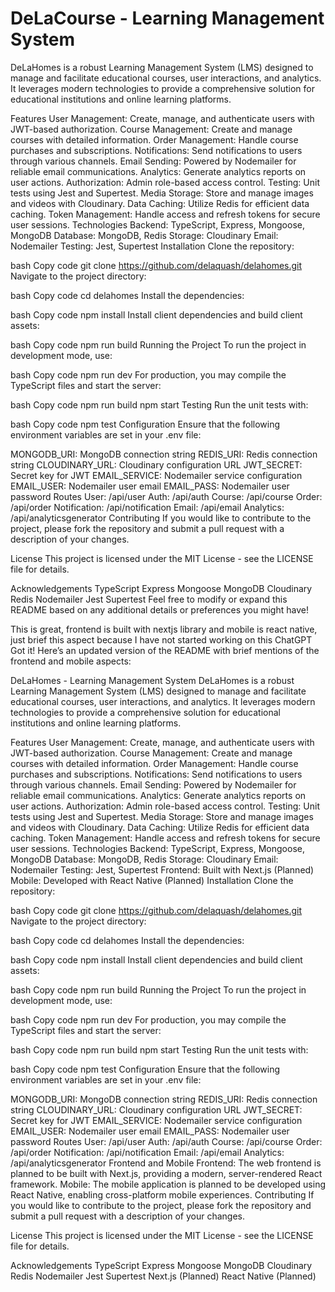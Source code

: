 # DeLaCourse - Learning Management System

DeLaHomes is a robust Learning Management System (LMS) designed to manage and facilitate educational courses, user interactions, and analytics. It leverages modern technologies to provide a comprehensive solution for educational institutions and online learning platforms.

Features
User Management: Create, manage, and authenticate users with JWT-based authorization.
Course Management: Create and manage courses with detailed information.
Order Management: Handle course purchases and subscriptions.
Notifications: Send notifications to users through various channels.
Email Sending: Powered by Nodemailer for reliable email communications.
Analytics: Generate analytics reports on user actions.
Authorization: Admin role-based access control.
Testing: Unit tests using Jest and Supertest.
Media Storage: Store and manage images and videos with Cloudinary.
Data Caching: Utilize Redis for efficient data caching.
Token Management: Handle access and refresh tokens for secure user sessions.
Technologies
Backend: TypeScript, Express, Mongoose, MongoDB
Database: MongoDB, Redis
Storage: Cloudinary
Email: Nodemailer
Testing: Jest, Supertest
Installation
Clone the repository:

bash
Copy code
git clone <https://github.com/delaquash/delahomes.git>
Navigate to the project directory:

bash
Copy code
cd delahomes
Install the dependencies:

bash
Copy code
npm install
Install client dependencies and build client assets:

bash
Copy code
npm run build
Running the Project
To run the project in development mode, use:

bash
Copy code
npm run dev
For production, you may compile the TypeScript files and start the server:

bash
Copy code
npm run build
npm start
Testing
Run the unit tests with:

bash
Copy code
npm test
Configuration
Ensure that the following environment variables are set in your .env file:

MONGODB_URI: MongoDB connection string
REDIS_URI: Redis connection string
CLOUDINARY_URL: Cloudinary configuration URL
JWT_SECRET: Secret key for JWT
EMAIL_SERVICE: Nodemailer service configuration
EMAIL_USER: Nodemailer user email
EMAIL_PASS: Nodemailer user password
Routes
User: /api/user
Auth: /api/auth
Course: /api/course
Order: /api/order
Notification: /api/notification
Email: /api/email
Analytics: /api/analyticsgenerator
Contributing
If you would like to contribute to the project, please fork the repository and submit a pull request with a description of your changes.

License
This project is licensed under the MIT License - see the LICENSE file for details.

Acknowledgements
TypeScript
Express
Mongoose
MongoDB
Cloudinary
Redis
Nodemailer
Jest
Supertest
Feel free to modify or expand this README based on any additional details or preferences you might have!

This is great, frontend is built with nextjs library and mobile is react native, just brief this aspect because I have not started working on this
ChatGPT
Got it! Here’s an updated version of the README with brief mentions of the frontend and mobile aspects:

DeLaHomes - Learning Management System
DeLaHomes is a robust Learning Management System (LMS) designed to manage and facilitate educational courses, user interactions, and analytics. It leverages modern technologies to provide a comprehensive solution for educational institutions and online learning platforms.

Features
User Management: Create, manage, and authenticate users with JWT-based authorization.
Course Management: Create and manage courses with detailed information.
Order Management: Handle course purchases and subscriptions.
Notifications: Send notifications to users through various channels.
Email Sending: Powered by Nodemailer for reliable email communications.
Analytics: Generate analytics reports on user actions.
Authorization: Admin role-based access control.
Testing: Unit tests using Jest and Supertest.
Media Storage: Store and manage images and videos with Cloudinary.
Data Caching: Utilize Redis for efficient data caching.
Token Management: Handle access and refresh tokens for secure user sessions.
Technologies
Backend: TypeScript, Express, Mongoose, MongoDB
Database: MongoDB, Redis
Storage: Cloudinary
Email: Nodemailer
Testing: Jest, Supertest
Frontend: Built with Next.js (Planned)
Mobile: Developed with React Native (Planned)
Installation
Clone the repository:

bash
Copy code
git clone <https://github.com/delaquash/delahomes.git>
Navigate to the project directory:

bash
Copy code
cd delahomes
Install the dependencies:

bash
Copy code
npm install
Install client dependencies and build client assets:

bash
Copy code
npm run build
Running the Project
To run the project in development mode, use:

bash
Copy code
npm run dev
For production, you may compile the TypeScript files and start the server:

bash
Copy code
npm run build
npm start
Testing
Run the unit tests with:

bash
Copy code
npm test
Configuration
Ensure that the following environment variables are set in your .env file:

MONGODB_URI: MongoDB connection string
REDIS_URI: Redis connection string
CLOUDINARY_URL: Cloudinary configuration URL
JWT_SECRET: Secret key for JWT
EMAIL_SERVICE: Nodemailer service configuration
EMAIL_USER: Nodemailer user email
EMAIL_PASS: Nodemailer user password
Routes
User: /api/user
Auth: /api/auth
Course: /api/course
Order: /api/order
Notification: /api/notification
Email: /api/email
Analytics: /api/analyticsgenerator
Frontend and Mobile
Frontend: The web frontend is planned to be built with Next.js, providing a modern, server-rendered React framework.
Mobile: The mobile application is planned to be developed using React Native, enabling cross-platform mobile experiences.
Contributing
If you would like to contribute to the project, please fork the repository and submit a pull request with a description of your changes.

License
This project is licensed under the MIT License - see the LICENSE file for details.

Acknowledgements
TypeScript
Express
Mongoose
MongoDB
Cloudinary
Redis
Nodemailer
Jest
Supertest
Next.js (Planned)
React Native (Planned)
